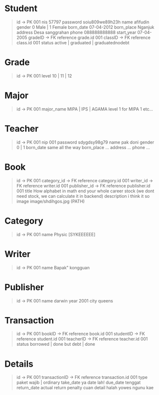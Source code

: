 # Student
> id                -> PK                           001
> nis                                               57797
> password                                          soiu809we89h23h
> name                                              afifudin
> gender                                            0 Male | 1 Female
> born_date                                         07-04-2012
> born_place                                        Nganjuk
> address                                           Desa sanggrahan
> phone                                             088888888888
> start_year                                        07-04-2005
> gradeID           -> FK reference grade.id        001
> classID           -> FK reference class.id        001
> status                                            active | graduated | graduatednodebt

# Grade
> id                -> PK                           001
> level                                             10 | 11 | 12

# Major
> id                -> PK                           001
> major_name                                        MIPA | IPS | AGAMA
> level                                             1 for MIPA 1 etc...

# Teacher
> id                -> PK                           001
> nip                                               001
> password                                          sdygdsy98g79
> name                                              pak doni
> gender                                            0 | 1
> born_date                                         same all the way
> born_place                                        ...
> address                                           ...
> phone                                             ...

# Book
> id                -> PK                           001
> category_id       -> FK reference category.id     001
> writer_id         -> FK reference writer.id       001
> publisher_id      -> FK reference publisher.id    001
> title                                             How alphabet in math end your whole career
> stock (we dont need stock, we can calculate it in backend)
> description                                       i think it so
> image                                             image/shdihgos.jpg (PATH)

# Category
> id                -> PK                           001
> name                                              Physic [SYKEEEEEE]

# Writer
> id                -> PK                           001
> name                                              Bapak" kongguan

# Publisher
> id                -> PK                           001
> name                                              darwin
> year                                              2001
> city                                              queens

# Transaction
> id                -> PK                           001
> bookID            -> FK reference book.id         001
> studentID         -> FK reference student.id      001
> teacherID         -> FK reference teacher.id      001
> status                                            borrowed | done but debt | done
<!-- Actually you can call it done or available or returned, what ever, tf i thinking this -->

# Details
> id                -> PK                           001
> transactionID     -> FK reference transaction.id  001
> type                                              paket wajib | ordinary
> take_date                                         ya date lah!
> due_date                                          tenggat
> return_date                                       actual return
> penalty                                           cuan
> detail                                            halah yowes ngunu kae